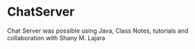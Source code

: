# ChatServer
Chat Server was possible using Java, Class Notes, tutorials and collaboration with Shany M. Lajara
